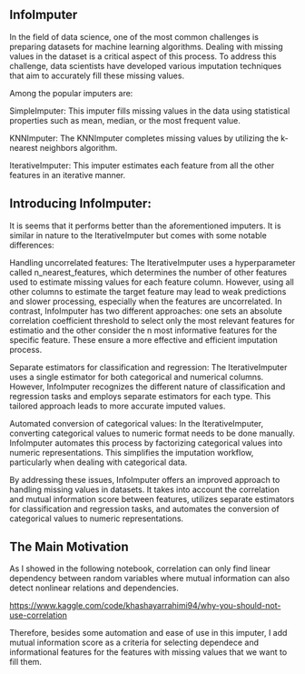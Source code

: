 ## InfoImputer

In the field of data science, one of the most common challenges is preparing datasets for machine learning algorithms. Dealing with missing values in the dataset is a critical aspect of this process. To address this challenge, data scientists have developed various imputation techniques that aim to accurately fill these missing values.

Among the popular imputers are:

SimpleImputer: This imputer fills missing values in the data using statistical properties such as mean, median, or the most frequent value.

KNNImputer: The KNNImputer completes missing values by utilizing the k-nearest neighbors algorithm.

IterativeImputer: This imputer estimates each feature from all the other features in an iterative manner.

## Introducing InfoImputer:

It is seems that it performs better than the aforementioned imputers.
It is similar in nature to the IterativeImputer but comes with some notable differences:

Handling uncorrelated features: The IterativeImputer uses a hyperparameter called n_nearest_features, which determines the number of other features used to estimate missing values for each feature column. However, using all other columns to estimate the target feature may lead to weak predictions and slower processing, especially when the features are uncorrelated. In contrast, InfoImputer has two different approaches:
one sets an absolute correlation coefficient threshold to select only the most relevant features for estimatio and the other consider the n most informative features for the specific feature. These ensure a more effective and efficient imputation process.

Separate estimators for classification and regression: The IterativeImputer uses a single estimator for both categorical and numerical columns. However, InfoImputer recognizes the different nature of classification and regression tasks and employs separate estimators for each type. This tailored approach leads to more accurate imputed values.

Automated conversion of categorical values: In the IterativeImputer, converting categorical values to numeric format needs to be done manually. InfoImputer automates this process by factorizing categorical values into numeric representations. This simplifies the imputation workflow, particularly when dealing with categorical data.

By addressing these issues, InfoImputer offers an improved approach to handling missing values in datasets. It takes into account the correlation and mutual information score between features, utilizes separate estimators for classification and regression tasks, and automates the conversion of categorical values to numeric representations.

## The Main Motivation

As I showed in the following notebook, correlation can only find linear dependency between random variables where mutual information can also detect nonlinear relations and dependencies.

https://www.kaggle.com/code/khashayarrahimi94/why-you-should-not-use-correlation

Therefore, besides some automation and ease of use in this imputer, I add mutual information score as a criteria for selecting dependece and informational features for the features with missing values that we want to fill them.

